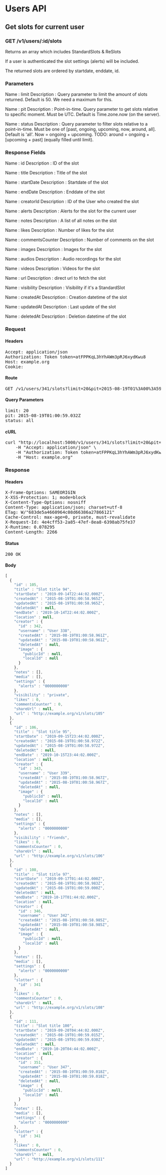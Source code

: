 # Users API

## Get slots for current user

### GET /v1/users/:id/slots

Returns an array which includes StandardSlots &amp; ReSlots

If a user is authenticated the slot settings (alerts) will be included.

The returned slots are ordered by startdate, enddate, id.

### Parameters

Name : limit
Description : Query parameter to limit the amount of slots returned. Default is 50. We need a maximum for this.

Name : pit
Description : Point-in-time. Query parameter to get slots relative to specific moment. Must be UTC. Default is Time.zone.now (on the server).

Name : status
Description : Query parameter to filter slots relative to a point-in-time. Must be one of [past, ongoing, upcoming, now, around, all].
Default is &#39;all&#39;. Now = ongoing + upcoming. TODO: around = ongoing + [upcoming + past] (equally filled until limit).


### Response Fields

Name : id
Description : ID of the slot

Name : title
Description : Title of the slot

Name : startDate
Description : Startdate of the slot

Name : endDate
Description : Enddate of the slot

Name : creatorId
Description : ID of the User who created the slot

Name : alerts
Description : Alerts for the slot for the current user

Name : notes
Description : A list of all notes on the slot

Name : likes
Description : Number of likes for the slot

Name : commentsCounter
Description : Number of comments on the slot

Name : images
Description : Images for the slot

Name : audios
Description : Audio recordings for the slot

Name : videos
Description : Videos for the slot

Name : url
Description : direct url to fetch the slot

Name : visibility
Description : Visibility if it&#39;s a StandardSlot

Name : createdAt
Description : Creation datetime of the slot

Name : updatedAt
Description : Last update of the slot

Name : deletedAt
Description : Deletion datetime of the slot

### Request

#### Headers

<pre>Accept: application/json
Authorization: Token token=atFPPKqL3hYhAWm3pRJ6xydKwu8
Host: example.org
Cookie: </pre>

#### Route

<pre>GET /v1/users/341/slots?limit=20&amp;pit=2015-08-19T01%3A00%3A59.032Z&amp;status=all</pre>

#### Query Parameters

<pre>limit: 20
pit: 2015-08-19T01:00:59.032Z
status: all</pre>

#### cURL

<pre class="request">curl &quot;http://localhost:5000/v1/users/341/slots?limit=20&amp;pit=2015-08-19T01%3A00%3A59.032Z&amp;status=all&quot; -X GET \
	-H &quot;Accept: application/json&quot; \
	-H &quot;Authorization: Token token=atFPPKqL3hYhAWm3pRJ6xydKwu8&quot; \
	-H &quot;Host: example.org&quot;</pre>

### Response

#### Headers

<pre>X-Frame-Options: SAMEORIGIN
X-XSS-Protection: 1; mode=block
X-Content-Type-Options: nosniff
Content-Type: application/json; charset=utf-8
ETag: W/&quot;683de5a4660964c08d66386a27866121&quot;
Cache-Control: max-age=0, private, must-revalidate
X-Request-Id: 4e4cff53-2a85-47ef-8ea8-6398ab75fe37
X-Runtime: 0.078295
Content-Length: 2266</pre>

#### Status

<pre>200 OK</pre>

#### Body

```javascript
[
  {
    "id" : 105,
    "title" : "Slot title 94",
    "startDate" : "2019-09-14T22:44:02.000Z",
    "createdAt" : "2015-08-19T01:00:58.965Z",
    "updatedAt" : "2015-08-19T01:00:58.965Z",
    "deletedAt" : null,
    "endDate" : "2019-10-14T22:44:02.000Z",
    "location" : null,
    "creator" : {
      "id" : 342,
      "username" : "User 338",
      "createdAt" : "2015-08-19T01:00:58.961Z",
      "updatedAt" : "2015-08-19T01:00:58.961Z",
      "deletedAt" : null,
      "image" : {
        "publicId" : null,
        "localId" : null
      }
    },
    "notes" : [],
    "media" : [],
    "settings" : {
      "alerts" : "0000000000"
    },
    "visibility" : "private",
    "likes" : 0,
    "commentsCounter" : 0,
    "shareUrl" : null,
    "url" : "http://example.org/v1/slots/105"
  },
  {
    "id" : 106,
    "title" : "Slot title 95",
    "startDate" : "2019-09-15T23:44:02.000Z",
    "createdAt" : "2015-08-19T01:00:58.972Z",
    "updatedAt" : "2015-08-19T01:00:58.972Z",
    "deletedAt" : null,
    "endDate" : "2019-10-15T23:44:02.000Z",
    "location" : null,
    "creator" : {
      "id" : 343,
      "username" : "User 339",
      "createdAt" : "2015-08-19T01:00:58.967Z",
      "updatedAt" : "2015-08-19T01:00:58.967Z",
      "deletedAt" : null,
      "image" : {
        "publicId" : null,
        "localId" : null
      }
    },
    "notes" : [],
    "media" : [],
    "settings" : {
      "alerts" : "0000000000"
    },
    "visibility" : "friends",
    "likes" : 0,
    "commentsCounter" : 0,
    "shareUrl" : null,
    "url" : "http://example.org/v1/slots/106"
  },
  {
    "id" : 108,
    "title" : "Slot title 97",
    "startDate" : "2019-09-17T01:44:02.000Z",
    "createdAt" : "2015-08-19T01:00:58.983Z",
    "updatedAt" : "2015-08-19T01:00:59.000Z",
    "deletedAt" : null,
    "endDate" : "2019-10-17T01:44:02.000Z",
    "location" : null,
    "creator" : {
      "id" : 346,
      "username" : "User 342",
      "createdAt" : "2015-08-19T01:00:58.985Z",
      "updatedAt" : "2015-08-19T01:00:58.985Z",
      "deletedAt" : null,
      "image" : {
        "publicId" : null,
        "localId" : null
      }
    },
    "notes" : [],
    "media" : [],
    "settings" : {
      "alerts" : "0000000000"
    },
    "slotter" : {
      "id" : 341
    },
    "likes" : 0,
    "commentsCounter" : 0,
    "shareUrl" : null,
    "url" : "http://example.org/v1/slots/108"
  },
  {
    "id" : 111,
    "title" : "Slot title 100",
    "startDate" : "2019-09-20T04:44:02.000Z",
    "createdAt" : "2015-08-19T01:00:59.015Z",
    "updatedAt" : "2015-08-19T01:00:59.030Z",
    "deletedAt" : null,
    "endDate" : "2019-10-20T04:44:02.000Z",
    "location" : null,
    "creator" : {
      "id" : 351,
      "username" : "User 347",
      "createdAt" : "2015-08-19T01:00:59.018Z",
      "updatedAt" : "2015-08-19T01:00:59.018Z",
      "deletedAt" : null,
      "image" : {
        "publicId" : null,
        "localId" : null
      }
    },
    "notes" : [],
    "media" : [],
    "settings" : {
      "alerts" : "0000000000"
    },
    "slotter" : {
      "id" : 341
    },
    "likes" : 0,
    "commentsCounter" : 0,
    "shareUrl" : null,
    "url" : "http://example.org/v1/slots/111"
  }
]
```
